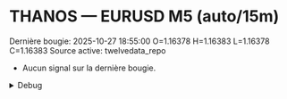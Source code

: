 # THANOS — EURUSD M5 (auto/15m)
Dernière bougie: 2025-10-27 18:55:00  O=1.16378  H=1.16383  L=1.16378  C=1.16383
Source active: twelvedata_repo

- Aucun signal sur la dernière bougie.

<details><summary>Debug</summary>

- TD_API_KEY manquant.

</details>